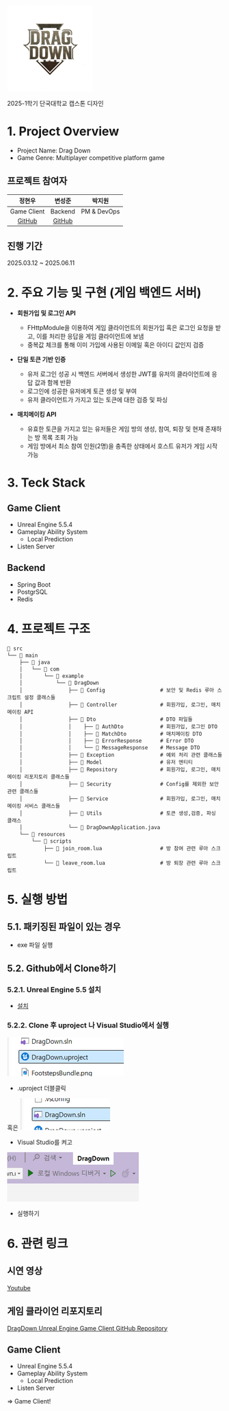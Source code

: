 <img src="Images/logo.png" alt="logo" width="200">

2025-1학기 단국대학교 캡스톤 디자인

# 1. Project Overview
- Project Name: Drag Down
- Game Genre: Multiplayer competitive platform game

## 프로젝트 참여자
| 정현우 | 변성준 | 박지원 |
|:------:|:------:|:------:|
| Game Client | Backend | PM & DevOps |
| [GitHub](https://github.com/Lagooneng) | [GitHub](https://github.com/Coffeecaat) |  |

## 진행 기간
2025.03.12 ~ 2025.06.11

# 2. 주요 기능 및 구현 (게임 백엔드 서버)

- **회원가입 및 로그인 API**
  - FHttpModule을 이용하여 게임 클라이언트의 회원가입 혹은 로그인 요청을 받고, 이를 처리한 응답을 게임 클라이언트에 보냄
  - 중복값 체크를 통해 이미 가입에 사용된 이메일 혹은 아이디 값인지 검증
 
- **단일 토큰 기반 인증**
  - 유저 로그인 성공 시 백엔드 서버에서 생성한 JWT를 유저의 클라이언트에 응답 값과 함께 반환
  - 로그인에 성공한 유저에게 토큰 생성 및 부여
  - 유저 클라이언트가 가지고 있는 토큰에 대한 검증 및 파싱 
 
- **매치메이킹 API**
  - 유효한 토큰을 가지고 있는 유저들은 게임 방의 생성, 참여, 퇴장 및 현재 존재하는 방 목록 조회 가능
  - 게임 방에서 최소 참여 인원(2명)을 충족한 상태에서 호스트 유저가 게임 시작 가능


# 3. Teck Stack
## Game Client
- Unreal Engine 5.5.4
- Gameplay Ability System
  - Local Prediction
- Listen Server

## Backend
- Spring Boot
- PostgrSQL
- Redis

# 4. 프로젝트 구조
```plaintext
📁 src
└── 📁 main
    ├── 📁 java
    │   └── 📁 com
    │       └── 📁 example
    │           └── 📁 DragDown
    │               ├── 📁 Config                  # 보안 및 Redis 루아 스크립트 설정 클래스들
    │               ├── 📁 Controller              # 회원가입, 로그인, 매치메이킹 API
    │               ├── 📁 Dto                     # DTO 파일들
    │               │    ├── 📁 AuthDto            # 회원가입, 로그인 DTO
    │               │    ├── 📁 MatchDto           # 매치메이킹 DTO
    │               │    ├── 📜 ErrorResponse      # Error DTO
    │               │    └── 📜 MessageResponse    # Message DTO
    │               ├── 📁 Exception               # 예외 처리 관련 클래스들
    │               ├── 📁 Model                   # 유저 엔티티
    │               ├── 📁 Repository              # 회원가입, 로그인, 매치메이킹 리포지토리 클래스들
    │               ├── 📁 Security                # Config를 제외한 보안 관련 클래스들
    │               ├── 📁 Service                 # 회원가입, 로그인, 매치메이킹 서비스 클래스들
    │               ├── 📁 Utils                   # 토큰 생성,검증, 파싱 클래스
    │               └── 📜 DragDownApplication.java
    └── 📁 resources
        └── 📁 scripts
            ├── 📜 join_room.lua                   # 방 참여 관련 루아 스크립트
            └── 📜 leave_room.lua                  # 방 퇴장 관련 루아 스크립트
```

# 5. 실행 방법
## 5.1. 패키징된 파일이 있는 경우
- exe 파일 실행

## 5.2. Github에서 Clone하기
### 5.2.1. Unreal Engine 5.5 설치
- [설치](https://www.unrealengine.com/ko/download)

### 5.2.2. Clone 후 uproject 나 Visual Studio에서 실행
![start1](Images/start1.png)
- .uproject 더블클릭

혹은
![start2-1](Images/start2-1.png)
- Visual Studio를 켜고

![start2-2](Images/start2-2.png)
- 실행하기

# 6. 관련 링크
## 시연 영상
[Youtube](https://www.youtube.com/watch?v=jUFSaVU_6lU)

## 게임 클라이언 리포지토리
[DragDown Unreal Engine Game Client GitHub Repository](https://github.com/Lagooneng/DragDown)
## Game Client
- Unreal Engine 5.5.4
- Gameplay Ability System
  - Local Prediction
- Listen Server

=> Game Client!
